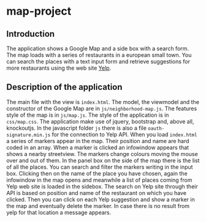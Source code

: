 # map-project
## Introduction
The application shows a Google Map and a side box with a search form. The map loads with a series of restaurants in a european small town. You can search the places with a text input form and retrieve suggestions for more restaurants using the web site [Yelp](https://www.yelp.com/).
## Description of the application
The main file with the view is `index.html`. The model, the viewmodel and the constructor of the Google Map are in `js/neighborhood-map.js`. The features style of the map is in `js/map.js`. The style of the application is in `css/map.css`.
The application make use of jquery, bootstrap and, above all, knockoutjs. In the javascript folder `js` there is also a file `oauth-signature.min.js` for the connection to Yelp API.
When you load `index.html` a series of markers appear in the map. Their position and name are hard coded in an array. When a marker is clicked an infowindow appears that shows a nearby streetview. The markers change colours moving the mouse over and out of them.
In the panel box on the side of the map there is the list of all the places. You can search and filter the markers writing in the input box. Clicking then on the name of the place you have chosen, again the infowindow in the map opens and meanwhile a list of places coming from Yelp web site is loaded in the sidebox. The search on Yelp site through their API is based on position and name of the restaurant on which you have clicked. Then you can click on each Yelp suggestion and show a marker in the map and eventually delete the marker.
In case there is no result from yelp for that location a message appears.
